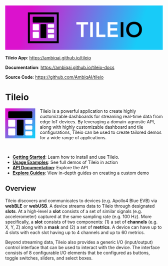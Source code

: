 ![Tileio](./assets/tileio-banner.png)

**Tileio App**: <a href="https://ambiqai.github.io/tileio" target="_blank">https://ambiqai.github.io/tileio</a>

**Documentation**: <a href="https://ambiqai.github.io/tileio-docs" target="_blank">https://ambiqai.github.io/tileio-docs</a>

**Source Code**: <a href="https://github.com/AmbiqAI/tileio" target="_blank">https://github.com/AmbiqAI/tileio</a>

# Tileio

<img style="float: left; margin: 0px 15px 15px 0px;" src="./assets/tileio-icon.png" width="96px" />

Tileio is a powerful application to create highly customizable dashboards for streaming real-time data from edge IoT devices. By leveraging a domain-agnostic API, along with highly customizable dashboard and tile configurations, Tileio can be used to create tailored demos for a wide range of applications.

<br style="clear:both" />

- **[Getting Started](https://ambiqai.github.io/tileio-docs/)**: Learn how to install and use Tileio.
- **[Usage Examples](https://github.com/AmbiqAI/tileio-demos)**: See full demos of Tileio in action
- **[API Documentation](https://ambiqai.github.io/tileio-docs/api)**: Explore the API
- **[Explore Guides](https://ambiqai.github.io/tileio-docs/guides)**: View in-depth guides on creating a custom demo

## Overview

Tileio discovers and communicates to devices (e.g. Apollo4 Blue EVB) via **webBLE** or **webUSB**. A device streams data to Tileio through designated **slots**. At a high-level a **slot** consists of a set of similar signals (e.g. accelerometer) captured at the same sampling rate (e.g. 100 Hz). More specifically, a **slot** consists of two components: (1) a set of **channels** (e.g. X, Y, Z) along with a **mask** and (2) a set of **metrics**. A device can have up to 4 slots with each slot having up to 4 channels and up to 60 metrics.

Beyond streaming data, Tileio also provides a generic I/O (input/output) control interface that can be used to interact with the device. The interface consists of 8 configurable I/O elements that be configured as buttons, toggle switches, sliders, and select boxes.
